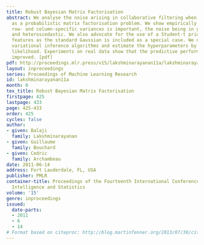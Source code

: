 ```yaml
---
title: Robust Bayesian Matrix Factorisation
abstract: We analyse the noise arising in collaborative filtering when formalised
  as a probabilistic matrix factorisation problem. We show empirically that modelling
  row- and column-specific variances is important, the noise being in general non-Gaussian
  and heteroscedastic. We also advocate for the use of a Student-t prior for the latent
  features as the standard Gaussian is included as a special case. We derive several
  variational inference algorithms and estimate the hyperparameters by type-II maximum
  likelihood. Experiments on real data show that the predictive performance is significantly
  improved. [pdf]
pdf: http://proceedings.mlr.press/v15/lakshminarayanan11a/lakshminarayanan11a.pdf
layout: inproceedings
series: Proceedings of Machine Learning Research
id: lakshminarayanan11a
month: 0
tex_title: Robust Bayesian Matrix Factorisation
firstpage: 425
lastpage: 433
page: 425-433
order: 425
cycles: false
author:
- given: Balaji
  family: Lakshminarayanan
- given: Guillaume
  family: Bouchard
- given: Cedric
  family: Archambeau
date: 2011-06-14
address: Fort Lauderdale, FL, USA
publisher: PMLR
container-title: Proceedings of the Fourteenth International Conference on Artificial
  Intelligence and Statistics
volume: '15'
genre: inproceedings
issued:
  date-parts:
  - 2011
  - 6
  - 14
# Format based on citeproc: http://blog.martinfenner.org/2013/07/30/citeproc-yaml-for-bibliographies/
---
```

